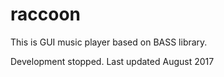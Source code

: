 # raccoon

This is GUI music player based on BASS library.

Development stopped. 
Last updated August 2017 
